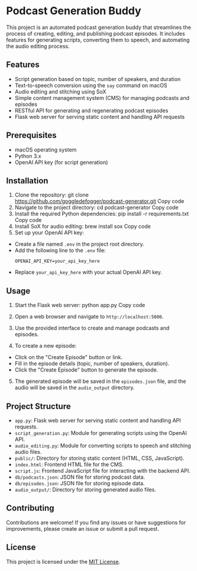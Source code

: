 # Podcast Generation Buddy

This project is an automated podcast generation buddy that streamlines the process of creating, editing, and publishing podcast episodes. It includes features for generating scripts, converting them to speech, and automating the audio editing process.

## Features

- Script generation based on topic, number of speakers, and duration
- Text-to-speech conversion using the `say` command on macOS
- Audio editing and stitching using SoX
- Simple content management system (CMS) for managing podcasts and episodes
- RESTful API for generating and regenerating podcast episodes
- Flask web server for serving static content and handling API requests

## Prerequisites

- macOS operating system
- Python 3.x
- OpenAI API key (for script generation)

## Installation

1. Clone the repository:
git clone https://github.com/goggledefogger/podcast-generator.git
Copy code
2. Navigate to the project directory:
cd podcast-generator
Copy code
3. Install the required Python dependencies:
pip install -r requirements.txt
Copy code
4. Install SoX for audio editing:
brew install sox
Copy code
5. Set up your OpenAI API key:
- Create a file named `.env` in the project root directory.
- Add the following line to the `.env` file:
  ```
  OPENAI_API_KEY=your_api_key_here
  ```
- Replace `your_api_key_here` with your actual OpenAI API key.

## Usage

1. Start the Flask web server:
python app.py
Copy code
2. Open a web browser and navigate to `http://localhost:5000`.

3. Use the provided interface to create and manage podcasts and episodes.

4. To create a new episode:
- Click on the "Create Episode" button or link.
- Fill in the episode details (topic, number of speakers, duration).
- Click the "Create Episode" button to generate the episode.

5. The generated episode will be saved in the `episodes.json` file, and the audio will be saved in the `audio_output` directory.

## Project Structure

- `app.py`: Flask web server for serving static content and handling API requests.
- `script_generation.py`: Module for generating scripts using the OpenAI API.
- `audio_editing.py`: Module for converting scripts to speech and stitching audio files.
- `public/`: Directory for storing static content (HTML, CSS, JavaScript).
- `index.html`: Frontend HTML file for the CMS.
- `script.js`: Frontend JavaScript file for interacting with the backend API.
- `db/podcasts.json`: JSON file for storing podcast data.
- `db/episodes.json`: JSON file for storing episode data.
- `audio_output/`: Directory for storing generated audio files.

## Contributing

Contributions are welcome! If you find any issues or have suggestions for improvements, please create an issue or submit a pull request.

## License

This project is licensed under the [MIT License](LICENSE).
